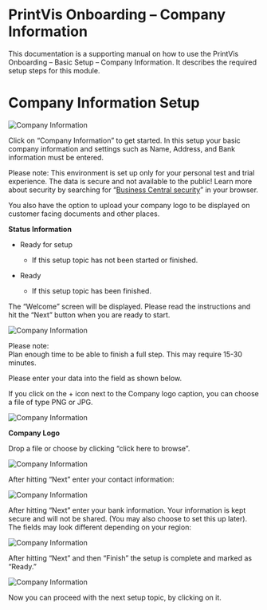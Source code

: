 # PrintVis Onboarding – Company Information

This documentation is a supporting manual on how to use the PrintVis
Onboarding – Basic Setup – Company Information. It describes the
required setup steps for this module.

# Company Information Setup

![Company Information](./assets/0101-image1.png)

Click on “Company Information” to get started. In this setup your basic
company information and settings such as Name, Address, and Bank
information must be entered.

Please note: This environment is set up only for your personal test and
trial experience. The data is secure and not available to the public!
Learn more about security by searching for “[Business Central
security](https://learn.microsoft.com/en-us/dynamics365/business-central/dev-itpro/security/security-application)”
in your browser.

You also have the option to upload your company logo to be displayed on
customer facing documents and other places.

**Status Information**

-   Ready for setup

    -   If this setup topic has not been started or finished.

-   Ready

    -   If this setup topic has been finished.

The “Welcome” screen will be displayed. Please read the instructions and
hit the “Next” button when you are ready to start.

![Company Information](./assets/0101-image2.png)

Please note:  
Plan enough time to be able to finish a full step. This may require
15-30 minutes.

Please enter your data into the field as shown below.

If you click on the + icon next to the Company logo caption, you can
choose a file of type PNG or JPG.

![Company Information](./assets/0101-image3.png)

**Company Logo**

Drop a file or choose by clicking “click here to browse”.

![Company Information](./assets/0101-image4.png)

After hitting “Next” enter your contact information:

![Company Information](./assets/0101-image5.png)

After hitting “Next” enter your bank information. Your information is
kept secure and will not be shared. (You may also choose to set this up
later). The fields may look different depending on your region:

![Company Information](./assets/0101-image6.png)

After hitting “Next” and then “Finish” the setup is complete and marked
as “Ready.”

![Company Information](./assets/0101-image7.png)

Now you can proceed with the next setup topic, by clicking on it.
